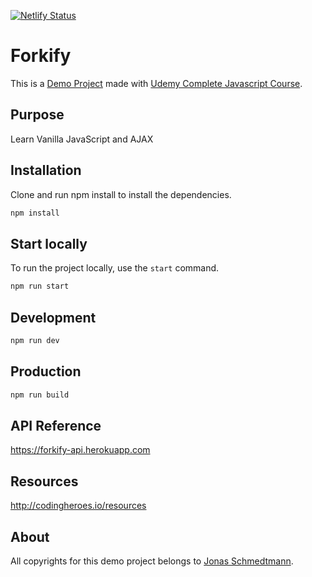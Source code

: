 [![Netlify Status](https://api.netlify.com/api/v1/badges/8d405974-3e23-4318-b656-2d3fc059c46a/deploy-status)](https://app.netlify.com/sites/forkify-demo/deploys)

# Forkify

This is a [Demo Project](https://forkify-demo.netlify.app) made with [Udemy Complete Javascript Course](https://github.com/jonasschmedtmann/complete-javascript-course).

## Purpose

Learn Vanilla JavaScript and AJAX

## Installation

Clone and run npm install to install the dependencies.

```bash
npm install
```

## Start locally

To run the project locally, use the `start` command.

```bash
npm run start
```

## Development

```bash
npm run dev
```

## Production

```bash
npm run build
```

## API Reference

https://forkify-api.herokuapp.com

## Resources

http://codingheroes.io/resources

## About

All copyrights for this demo project belongs to [Jonas Schmedtmann](https://github.com/jonasschmedtmann).

